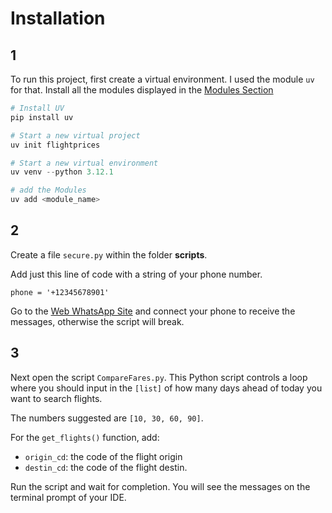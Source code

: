 # Installation

## **1**
To run this project, first create a virtual environment. I used the module `uv` for that.
Install all the modules displayed in the [Modules Section](index.md/#modules)
```Python
# Install UV
pip install uv

# Start a new virtual project
uv init flightprices

# Start a new virtual environment
uv venv --python 3.12.1

# add the Modules
uv add <module_name>

```

## **2**

Create a file `secure.py` within the folder **scripts**.

Add just this line of code with a string of your phone number.

```
phone = '+12345678901'
```

Go to the [Web WhatsApp Site](https://web.whatsapp.com/) and connect your phone to receive the messages, otherwise the script will break.

## **3**

Next open the script `CompareFares.py`. This Python script controls a loop where you should input in the `[list]` of how many days ahead of today you want to search flights.

The numbers suggested are `[10, 30, 60, 90]`. 

For the `get_flights()` function, add:

* `origin_cd`: the code of the flight origin
* `destin_cd`: the code of the flight destin.

Run the script and wait for completion.
You will see the messages on the terminal prompt of your IDE.